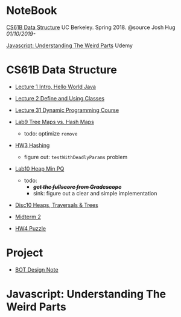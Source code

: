 # NoteBook

[CS61B Data Structure](#CS61B-data-structure) UC Berkeley. Spring 2018. @source Josh Hug _01/10/2019-_

[Javascript: Understanding The Weird Parts](#javascript-understanding-the-weird-parts) Udemy

# CS61B Data Structure
- [Lecture 1 Intro, Hello World Java](../../issues/79)
- [Lecture 2 Define and Using Classes](../../issues/80)
- [Lecture 31 Dynamic Programming Course](../../issues/119)

- [Lab9 Tree Maps vs. Hash Maps](../../issues/108)
  - todo: optimize `remove`
- [HW3 Hashing](../../issues/112)
  - figure out: `testWithDeadlyParams` problem
- [Lab10 Heap Min PQ](../../issues/114)
  - todo:
    - ~~***get the fullscore from Gradescope***~~
    - sink: figure out a clear and simple implementation
- [Disc10 Heaps, Traversals & Trees](../../issues/113)
- [Midterm 2](../../issues/115)
- [HW4 Puzzle](../../issues/120)
  
# Project
- [BOT Design Note](../../issues/87)

# Javascript: Understanding The Weird Parts
